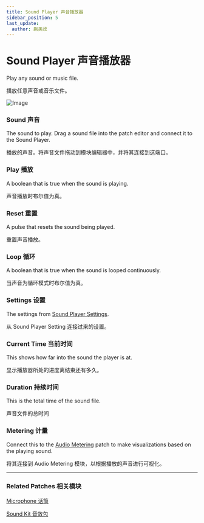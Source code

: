 ```yaml
---
title: Sound Player 声音播放器
sidebar_position: 5
last_update:
  author: 蒯美政
---
```


# Sound Player 声音播放器

Play any sound or music file.

播放任意声音或音乐文件。

![Image](@site/static/img/docs/Device/sound-player.png)

### Sound 声音

The sound to play. Drag a sound file into the patch editor and connect it to the Sound Player.

播放的声音。将声音文件拖动到模块编辑器中，并将其连接到这端口。

### Play 播放

A boolean that is true when the sound is playing.

声音播放时布尔值为真。

### Reset 重置

A pulse that resets the sound being played.

重置声音播放。

### Loop 循环

A boolean that is true when the sound is looped continuously.

当声音为循环模式时布尔值为真。

### Settings 设置

The settings from [Sound Player Settings](./Sound%20Player%20Setting.md).

从 Sound Player Setting 连接过来的设置。

### Current Time 当前时间

This shows how far into the sound the player is at.

显示播放器所处的进度离结束还有多久。

### Duration 持续时间

This is the total time of the sound file.

声音文件的总时间

### Metering 计量

Connect this to the [Audio Metering](./../Media/Audio%20Metering.md) patch to make visualizations based on the playing sound.

将其连接到 Audio Metering 模块，以根据播放的声音进行可视化。

------

### Related Patches 相关模块

[Microphone 话筒](./Microphone.md)

[Sound Kit 音效包](./Sound%20Kit.md)
